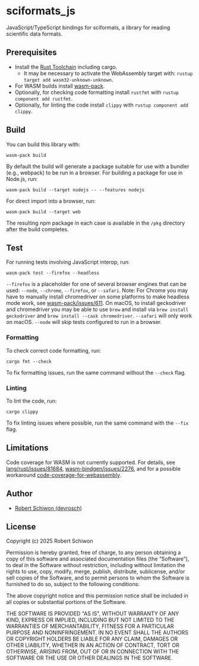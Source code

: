 # sciformats_js

JavaScript/TypeScript bindings for sciformats, a library for reading scientific data formats.

## Prerequisites

- Install the [Rust Toolchain](https://www.rust-lang.org/tools/install) including cargo.
    - It may be necessary to activate the WebAssembly target with: `rustup target add wasm32-unknown-unknown`.
- For WASM builds install [wasm-pack](https://rustwasm.github.io/wasm-pack/installer/).
- Optionally, for checking code formatting install `rustfmt` with `rustup component add rustfmt`.
- Optionally, for linting the code install `clippy` with `rustup component add clippy`.

## Build

You can build this library with:

```
wasm-pack build
```

By default the build will generate a package suitable for use with a bundler (e.g., webpack) to be run in a browser. For building a package for use in Node.js, run:

```
wasm-pack build --target nodejs -- --features nodejs
```

For direct import into a browser, run:
```
wasm-pack build --target web
```

The resulting npm package in each case is available in the `/pkg` directory after the build completes.

## Test

For running tests involving JavaScript interop, run:

```
wasm-pack test --firefox --headless
```

`--firefox` is a placeholder for one of several browser engines that can be used: `--node`, `--chrome`, `--firefox`, or `--safari`. Note: For Chrome you may have to manually install chromedriver on some platforms to make headless mode work, see [wasm-pack/issues/611](https://github.com/rustwasm/wasm-pack/issues/611). On macOS, to install geckodriver and chromedriver you may be able to use `brew` and install via `brew install geckodriver` and `brew install --cask chromedriver`. `--safari` will only work on macOS. `--node` will skip tests configured to run in a browser.

### Formatting

To check correct code formatting, run:
```
cargo fmt --check
```

To fix formatting issues, run the same command without the `--check` flag.

### Linting

To lint the code, run:
```
cargo clippy
```

To fix linting issues where possible, run the same command with the `--fix` flag.

## Limitations

Code coverage for WASM is not currently supported. For details, see [lang/rust/issues/81684](https://github.com/rust-lang/rust/issues/81684), [wasm-bindgen/issues/2276](https://github.com/rustwasm/wasm-bindgen/issues/2276), and for a possible workaround [code-coverage-for-webassembly](https://github.com/hknio/code-coverage-for-webassembly).

## Author

- [Robert Schiwon (devrosch)](https://github.com/devrosch)

## License

Copyright (c) 2025 Robert Schiwon

Permission is hereby granted, free of charge, to any person obtaining a copy of this software and associated documentation files (the “Software”), to deal in the Software without restriction, including without limitation the rights to use, copy, modify, merge, publish, distribute, sublicense, and/or sell copies of the Software, and to permit persons to whom the Software is furnished to do so, subject to the following conditions:

The above copyright notice and this permission notice shall be included in all copies or substantial portions of the Software.

THE SOFTWARE IS PROVIDED "AS IS", WITHOUT WARRANTY OF ANY KIND, EXPRESS OR IMPLIED, INCLUDING BUT NOT LIMITED TO THE WARRANTIES OF MERCHANTABILITY, FITNESS FOR A PARTICULAR PURPOSE AND NONINFRINGEMENT. IN NO EVENT SHALL THE AUTHORS OR COPYRIGHT HOLDERS BE LIABLE FOR ANY CLAIM, DAMAGES OR OTHER LIABILITY, WHETHER IN AN ACTION OF CONTRACT, TORT OR OTHERWISE, ARISING FROM, OUT OF OR IN CONNECTION WITH THE SOFTWARE OR THE USE OR OTHER DEALINGS IN THE SOFTWARE.
